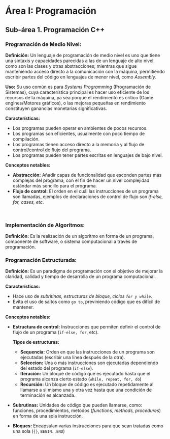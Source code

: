# Área I: Programación #

## Sub-área 1. Programación C++ ##

### Programación de Medio Nivel: ###
**Definición:** Un lenguaje de programación de medio nivel es uno que tiene una sintaxis y capacidades parecidas a las de un lenguaje de alto nivel, como son las clases y otras abstracciones; mientras que sigue manteniendo acceso directo a la comunicación con la máquina, permitiendo escribir partes del código en lenguajes de menor nivel, como *Assembly*.

**Uso:** Su uso común es para *Systems Programming* (Programación de Sistemas), cuya característica principal es hacer uso eficiente de los recursos de la máquina, ya sea porque el rendimiento es crítico (Game engines/Motores gráficos), o las mejoras pequeñas en rendimiento constituyen ganancias monetarias significativas. 

**Características:**
  - Los programas pueden operar en ambientes de pocos recursos.
  - Los programas son eficientes, usualmente con poco tiempo de compilación.
  - Los programas tienen acceso directo a la memoria y al flujo de control/control de flujo del programa. 
  - Los programas pueden tener partes escritas en lenguajes de bajo nivel.

**Conceptos notables:**
  - **Abstracción:** Añadir capas de funcionalidad que esconden partes más complejas del programa, con el fin de hacer un nivel complejidad estándar más sencillo para el programa.
  - **Flujo de control:** El orden en el cuál las instrucciones de un programa son llamadas, ejemplos de declaraciones de control de flujo son *if-else, for, cases, etc*.

 
### Implementación de Algoritmos: ###
**Definición:** Es la realización de un algoritmo en forma de un programa, componente de software, o sistema computacional a través de programación.


### Programación Estructurada: ###
**Definición:** Es un paradigma de programación con el objetivo de mejorar la claridad, calidad y tiempo de desarrolla de un programa computacional. 

**Características:**
  - Hace uso de _subritinas, estructuras de bloque, ciclos `for y while`_.
  - Evita el uso de saltos como `go to`, previniendo código que es difícil de mantener.
 
**Conceptos notables:**
  - **Estructura de control:** Instrucciones que permiten definir el control de flujo de un programa (`if-else, for`, etc).
  
    **Tipos de estructuras:**
    - **Sequencia:** Orden en que las instrucciones de un programa son ejecutadas (escribir una línea después de la otra).
    - **Seleccion:** Una o más instrucciones son ejecutadas dependiendo del estado del programa (`if-else`).
    - **Iteración:** Un bloque de código que es ejecutado hasta que el programa alcanza cierto estado (`while, repeat, for, do`)
    - **Recursión:** Un bloque de código es ejecutado repetidamente al llamarse a si mismo una y otra vez hasta que una condición de terminación es alcanzada.
    
  - **Subrutinas:** Unidades de código que pueden llamarse, como: funciones, procedimientos, metodos (_functions, methods, procedures_) en forma de una sola instrucción.
  - **Bloques:** Encapsulan varías instrucciones para que sean tratadas como una sola (`{}`, `BEGIN..END`)


